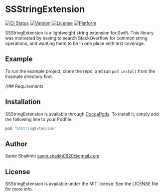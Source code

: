 # SSStringExtension

[![CI Status](https://img.shields.io/travis/Samir/SSStringExtension.svg?style=flat)](https://travis-ci.org/Samir/SSStringExtension)
[![Version](https://img.shields.io/cocoapods/v/SSStringExtension.svg?style=flat)](https://cocoapods.org/pods/SSStringExtension)
[![License](https://img.shields.io/cocoapods/l/SSStringExtension.svg?style=flat)](https://cocoapods.org/pods/SSStringExtension)
[![Platform](https://img.shields.io/cocoapods/p/SSStringExtension.svg?style=flat)](https://cocoapods.org/pods/SSStringExtension)

SSStringExtension is a lightweight string extension for Swift. This library was motivated by having to search StackOverflow for common string operations, and wanting them to be in one place with test coverage.

## Example

To run the example project, clone the repo, and run `pod install` from the Example directory first.

//## Requirements

## Installation

SSStringExtension is available through [CocoaPods](https://cocoapods.org). To install
it, simply add the following line to your Podfile:

```ruby
pod 'SSStringExtension'
```

## Author

Samir Shaikh\n
samir.shaikh0620@gmail.com

## License

SSStringExtension is available under the MIT license. See the LICENSE file for more info.
